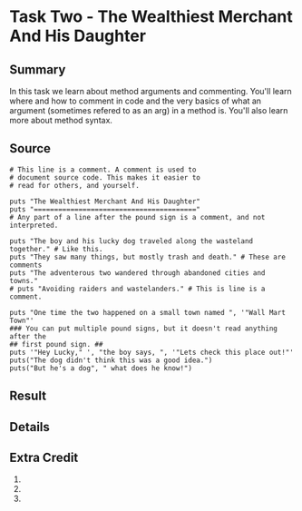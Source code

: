 # Task Two - The Wealthiest Merchant And His Daughter

## Summary

In this task we learn about method arguments and commenting. You'll learn where and how to comment in code and the very basics of what an argument (sometimes refered to as an arg) in a method is. You'll also learn more about method syntax.

## Source

    # This line is a comment. A comment is used to
    # document source code. This makes it easier to
    # read for others, and yourself.
    
    puts "The Wealthiest Merchant And His Daughter"
    puts "========================================"
    # Any part of a line after the pound sign is a comment, and not interpreted.
    
    puts "The boy and his lucky dog traveled along the wasteland together." # Like this.
    puts "They saw many things, but mostly trash and death." # These are comments
    puts "The adventerous two wandered through abandoned cities and towns."
    # puts "Avoiding raiders and wastelanders." # This is line is a comment.
    
    puts "One time the two happened on a small town named ", '"Wall Mart Town"'
    ### You can put multiple pound signs, but it doesn't read anything after the
    ## first pound sign. ##
    puts '"Hey Lucky," ', "the boy says, ", '"Lets check this place out!"'
    puts("The dog didn't think this was a good idea.")
    puts("But he's a dog", " what does he know!")
    
## Result



## Details



## Extra Credit

1. 
2. 
3. 
